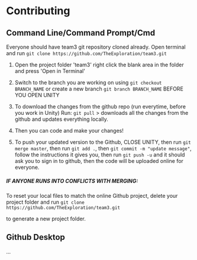 # Contributing




## Command Line/Command Prompt/Cmd

Everyone should have team3 git repository cloned already. Open terminal and run `git clone https://github.com/TheExploration/team3.git`

1. Open the project folder 'team3' right click the blank area in the folder and press 'Open in Terminal'

2. Switch to the branch you are working on using `git checkout BRANCH_NAME` or create a new branch `git branch BRANCH_NAME` BEFORE YOU OPEN UNITY

2. To download the changes from the github repo (run everytime, before you work in Unity) Run: `git pull` > downloads all the changes from the github and updates everything locally. 


4. Then you can code and make your changes!

5. To push your updated version to the Github, CLOSE UNITY, then run `git merge master`, then run `git add .`, then `git commit -m "update message"`, follow the instructions it gives you, then run `git push -u` and it should ask you to sign in to github, then the code will be uploaded online for everyone. 

##### IF ANYONE RUNS INTO CONFLICTS WITH MERGING:
To reset your local files to match the online Github project, delete your project folder and run `git clone https://github.com/TheExploration/team3.git`

to generate a new project folder.


## Github Desktop

...